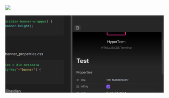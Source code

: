 ![](assets/Untitled/image-20240708-112742-Untitled.png)


![](assets/Untitled/Untitled_image_1.png)


